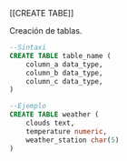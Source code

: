 [[CREATE TABE]]

Creación de tablas.

```sql
--Sintaxi
CREATE TABLE table_name (
	column_a data_type,
	column_b data_type,
	column_c data_type,
)

--Ejemplo
CREATE TABLE weather (
	clouds text,
	temperature numeric,
	weather_station char(5)
)
```

